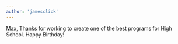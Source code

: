 ```yaml
---
author: 'jamesclick'
---
```


Max,
Thanks for working to create one of the best programs for High School. Happy Birthday!
